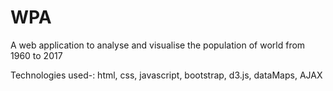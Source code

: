 # WPA
A web application to analyse and visualise the population of world from 1960 to 2017 

Technologies used-:
html, css, javascript, bootstrap, d3.js, dataMaps, AJAX
